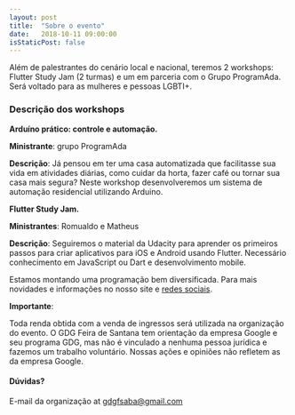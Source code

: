 ```yaml
---
layout: post
title:  "Sobre o evento"
date:   2018-10-11 09:00:00
isStaticPost: false
---
```


Além de palestrantes do cenário local e nacional, teremos 2 workshops: Flutter Study Jam (2 turmas) e um em parceria com o Grupo ProgramAda. Será voltado para as mulheres e pessoas LGBTI+.

### Descrição dos workshops
__Arduíno prático: controle e automação.__

__Ministrante__: grupo ProgramAda

__Descrição__:  Já pensou em ter uma casa automatizada que facilitasse sua vida em atividades diárias, como cuidar da horta, fazer café ou tornar sua casa mais segura? Neste workshop
desenvolveremos um sistema de automação residencial utilizando Arduino.

__Flutter Study Jam.__

__Ministrantes__: Romualdo e Matheus

__Descrição__: Seguiremos o material da Udacity para aprender os primeiros passos para criar aplicativos para iOS e Android usando Flutter. Necessário conhecimento em JavaScript ou Dart e desenvolvimento mobile.

Estamos montando uma programação bem diversificada. Para mais novidades e informações no nosso site e [redes sociais](https://www.facebook.com/gdgfsaba).


__Importante__:

Toda renda obtida com a venda de ingressos será utilizada na organização do evento.
O GDG Feira de Santana tem orientação da empresa Google e seu programa GDG, mas não é vinculado a nenhuma pessoa jurídica e fazemos um trabalho voluntário. Nossas ações e opiniões não refletem as da empresa Google.

#### Dúvidas? 
E-mail da organização at [gdgfsaba@gmail.com](mailto:gdgfsaba@gmail.com)
